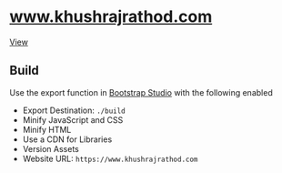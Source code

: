 # www.khushrajrathod.com

[View](https://www.khushrajrathod.com/)

## Build

Use the export function in [Bootstrap Studio](https://bootstrapstudio.io/) with the following enabled

- Export Destination: `./build`
- Minify JavaScript and CSS
- Minify HTML
- Use a CDN for Libraries
- Version Assets
- Website URL: `https://www.khushrajrathod.com`